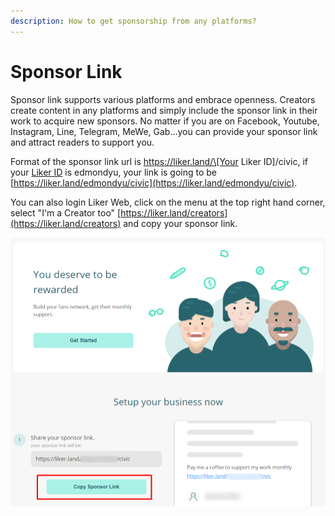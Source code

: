 ```yaml
---
description: How to get sponsorship from any platforms?
---
```


# Sponsor Link

Sponsor link supports various platforms and embrace openness. Creators create content in any platforms and simply include the sponsor link in their work to acquire new sponsors. No matter if you are on Facebook, Youtube, Instagram, Line, Telegram, MeWe, Gab...you can provide your sponsor link and attract readers to support you.

Format of the sponsor link url is https://liker.land/\[Your Liker ID\]/civic, if your [Liker ID](https://docs.like.co/user-guide/liker-id) is edmondyu, your link is going to be [https://liker.land/edmondyu/civic](https://liker.land/edmondyu/civic).

You can also login Liker Web, click on the menu at the top right hand corner, select "I'm a Creator too" [https://liker.land/creators](https://liker.land/creators) and copy your sponsor link.

![](../../.gitbook/assets/sponsor-link-01-en.png)


